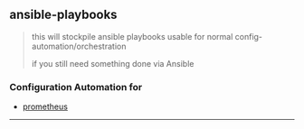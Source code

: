 ## ansible-playbooks

> this will stockpile ansible playbooks usable for normal config-automation/orchestration
>
> if you still need something done via Ansible

### Configuration Automation for

* [prometheus](./roles/prometheus)

---

